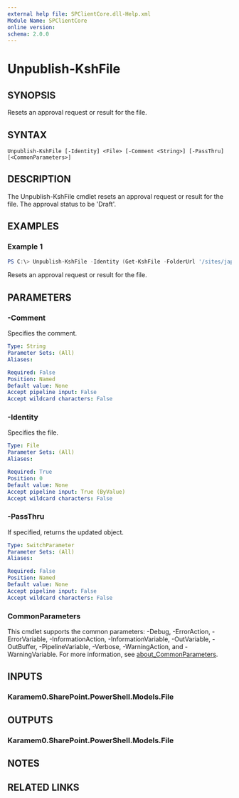 ```yaml
---
external help file: SPClientCore.dll-Help.xml
Module Name: SPClientCore
online version:
schema: 2.0.0
---
```


# Unpublish-KshFile

## SYNOPSIS
Resets an approval request or result for the file.

## SYNTAX

```
Unpublish-KshFile [-Identity] <File> [-Comment <String>] [-PassThru] [<CommonParameters>]
```

## DESCRIPTION
The Unpublish-KshFile cmdlet resets an approval request or result for the file. The approval status to be 'Draft'.

## EXAMPLES

### Example 1
```powershell
PS C:\> Unpublish-KshFile -Identity (Get-KshFile -FolderUrl '/sites/japan/hr/Shared%20Documents/README.txt')
```

Resets an approval request or result for the file.

## PARAMETERS

### -Comment
Specifies the comment.

```yaml
Type: String
Parameter Sets: (All)
Aliases:

Required: False
Position: Named
Default value: None
Accept pipeline input: False
Accept wildcard characters: False
```

### -Identity
Specifies the file.

```yaml
Type: File
Parameter Sets: (All)
Aliases:

Required: True
Position: 0
Default value: None
Accept pipeline input: True (ByValue)
Accept wildcard characters: False
```

### -PassThru
If specified, returns the updated object.

```yaml
Type: SwitchParameter
Parameter Sets: (All)
Aliases:

Required: False
Position: Named
Default value: None
Accept pipeline input: False
Accept wildcard characters: False
```

### CommonParameters
This cmdlet supports the common parameters: -Debug, -ErrorAction, -ErrorVariable, -InformationAction, -InformationVariable, -OutVariable, -OutBuffer, -PipelineVariable, -Verbose, -WarningAction, and -WarningVariable. For more information, see [about_CommonParameters](http://go.microsoft.com/fwlink/?LinkID=113216).

## INPUTS

### Karamem0.SharePoint.PowerShell.Models.File

## OUTPUTS

### Karamem0.SharePoint.PowerShell.Models.File

## NOTES

## RELATED LINKS
